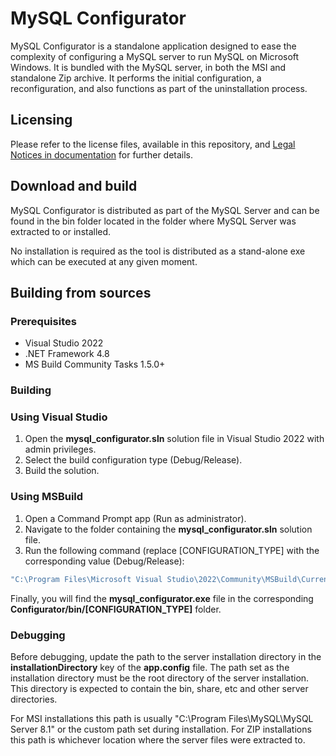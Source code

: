 # MySQL Configurator

MySQL Configurator is a standalone application designed to ease the complexity of configuring a MySQL server to run MySQL on Microsoft Windows. It is bundled with the MySQL server, in both the MSI and standalone Zip archive.
It performs the initial configuration, a reconfiguration, and also functions as part of the uninstallation process.

## Licensing

Please refer to the license files, available in this repository, and [Legal Notices in documentation](https://dev.mysql.com/doc/refman/8.1/en/preface.html) for further details.

## Download and build

MySQL Configurator is distributed as part of the MySQL Server and can be found in the bin folder located in the folder where MySQL Server was extracted to or installed.

No installation is required as the tool is distributed as a stand-alone exe which can be executed at any given moment.

## Building from sources

### Prerequisites

* Visual Studio 2022
* .NET Framework 4.8
* MS Build Community Tasks 1.5.0+

### Building

### Using Visual Studio

1. Open the **mysql_configurator.sln** solution file in Visual Studio 2022 with admin privileges.
2. Select the build configuration type (Debug/Release).
3. Build the solution.

### Using MSBuild

1. Open a Command Prompt app (Run as administrator).
2. Navigate to the folder containing the **mysql_configurator.sln** solution file.
3. Run the following command (replace [CONFIGURATION_TYPE] with the corresponding value (Debug/Release): 

```sh
"C:\Program Files\Microsoft Visual Studio\2022\Community\MSBuild\Current\Bin\msbuild.exe" mysql_configurator.sln /p:Configuration=[CONFIGURATION_TYPE] /p:Platform="Any CPU"
```

Finally, you will find the **mysql_configurator.exe** file in the corresponding **Configurator/bin/[CONFIGURATION_TYPE]** folder.

### Debugging

Before debugging, update the path to the server installation directory in the **installationDirectory** key of the **app.config** file.
The path set as the installation directory must be the root directory of the server installation. 
This directory is expected to contain the bin, share, etc and other server directories.
           
For MSI installations this path is usually "C:\Program Files\MySQL\MySQL Server 8.1" or the custom path set during installation.
For ZIP installations this path is whichever location where the server files were extracted to.
